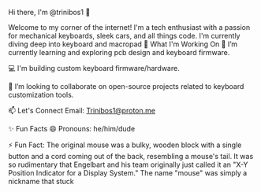 Hi there, I'm @trinibos1 👋

Welcome to my corner of the internet! I'm a tech enthusiast with a passion for mechanical keyboards, sleek cars, and all things code. I'm currently diving deep into keyboard and macropad
🔧 What I'm Working On
🌱 I’m currently learning and exploring pcb design and keyboard firmware.

💻 I'm building custom keyboard firmware/hardware.

💞️ I’m looking to collaborate on open-source projects related to keyboard customization tools.

📫 Let's Connect
Email: Trinibos1@proton.me

✨ Fun Facts
😄 Pronouns: he/him/dude

⚡ Fun Fact:  The original mouse was a bulky, wooden block with a single button and a cord coming out of the back, resembling a mouse's tail.  It was so rudimentary that Engelbart and his team originally just called it an "X-Y Position Indicator for a Display System." The name "mouse" was simply a nickname that stuck
